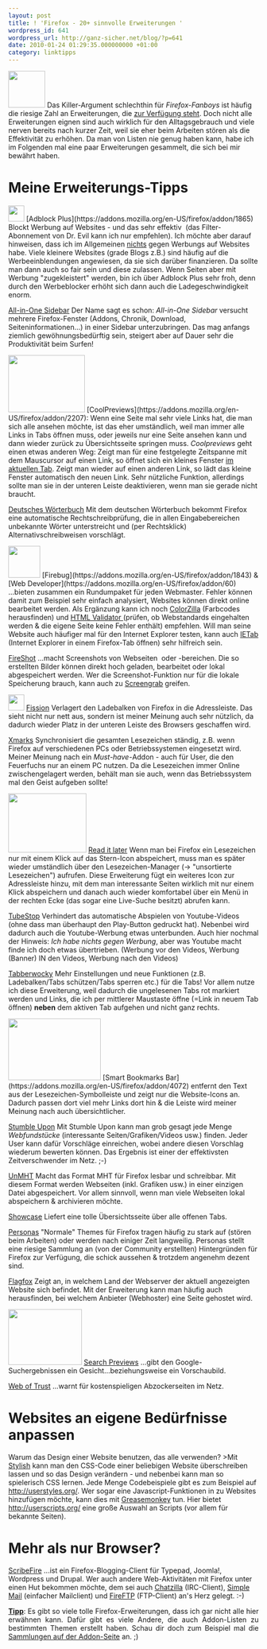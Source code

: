 ```yaml
---
layout: post
title: ! 'Firefox - 20+ sinnvolle Erweiterungen '
wordpress_id: 641
wordpress_url: http://ganz-sicher.net/blog/?p=641
date: 2010-01-24 01:29:35.000000000 +01:00
category: linktipps
---
```

<img class="lefticon" title="Firefox Icon" src="{{site.url}}/wp-content/uploads/1264290318_FireFox.png" alt="" width="74" height="74" />
Das Killer-Argument schlechthin für <em>Firefox-Fanboys</em> ist häufig die riesige Zahl an Erweiterungen, die <a href="https://addons.mozilla.org/de/firefox/" target="_blank">zur Verfügung steht</a>. Doch nicht alle Erweiterungen eignen sind auch wirklich für den Alltagsgebrauch und viele nerven bereits nach kurzer Zeit, weil sie eher beim Arbeiten stören als die Effektivität zu erhöhen. Da man von Listen nie genug haben kann, habe ich im Folgenden mal eine paar Erweiterungen gesammelt, die sich bei mir bewährt haben.
<!--more-->

Meine Erweiterungs-Tipps
=========================
<img class="lefticon" title="adblock icon" src="{{site.url}}/wp-content/uploads/adblock-icon.png" alt="" width="32" height="32" />
[Adblock Plus](https://addons.mozilla.org/en-US/firefox/addon/1865) Blockt Werbung auf Websites - und das sehr effektiv  (das Filter-Abonnement von Dr. Evil kann ich nur empfehlen). Ich möchte aber darauf hinweisen, dass ich im Allgemeinen <span style="text-decoration: underline;">nichts</span> gegen Werbungs auf Websites habe. Viele kleinere Websites (grade Blogs z.B.) sind häufig auf die Werbeeinblendungen angewiesen, da sie sich darüber finanzieren. Da sollte man dann auch so fair sein und diese zulassen. Wenn Seiten aber mit Werbung "zugekleistert" werden, bin ich über Adblock Plus sehr froh, denn durch den Werbeblocker erhöht sich dann auch die Ladegeschwindigkeit enorm.

<a href="https://addons.mozilla.org/en-US/firefox/addon/1027" target="_blank">All-in-One Sidebar</a>
Der Name sagt es schon: <em>All-in-One Sidebar </em>versucht mehrere Firefox-Fenster (Addons, Chronik, Download, Seiteninformationen...) in einer Sidebar unterzubringen. Das mag anfangs ziemlich gewöhnungsbedürftig sein, steigert aber auf Dauer sehr die Produktivität beim Surfen!

<img class="righticon" title="screen coolpreviews" src="{{site.url}}/wp-content/uploads/screen-coolpreviews.png" alt="" width="154" height="115" />
[CoolPreviews](https://addons.mozilla.org/en-US/firefox/addon/2207): Wenn eine Seite mal sehr viele Links hat, die man sich alle ansehen möchte, ist das eher umständlich, weil man immer alle Links in Tabs öffnen muss, oder jeweils nur eine Seite ansehen kann und dann wieder zurück zu Übersichtsseite springen muss. <em>Coolpreviews</em> geht einen etwas anderen Weg: Zeigt man für eine festgelegte Zeitspanne mit dem Mauscursor auf einen Link, so öffnet sich ein kleines Fenster <span style="text-decoration: underline;">im aktuellen Tab</span>. Zeigt man wieder auf einen anderen Link, so lädt das kleine Fenster automatisch den neuen Link. Sehr nützliche Funktion, allerdings sollte man sie in der unteren Leiste deaktivieren, wenn man sie gerade nicht braucht.

<a href="https://addons.mozilla.org/en-US/firefox/addon/3077" target="_blank">Deutsches Wörterbuch</a>
Mit dem deutschen Wörterbuch bekommt Firefox eine automatische Rechtschreibprüfung, die in allen Eingabebereichen unbekannte Wörter unterstreicht und (per Rechtsklick) Alternativschreibweisen vorschlägt.

<img class="lefticon" title="webmaster" src="{{site.url}}/wp-content/uploads/webmaster.png" alt="" width="64" height="64" />
[Firebug](https://addons.mozilla.org/en-US/firefox/addon/1843) &amp; [Web Developer](https://addons.mozilla.org/en-US/firefox/addon/60)
...bieten zusammen ein Rundumpaket für jeden Webmaster. Fehler können damit zum Beispiel sehr einfach analysiert, Websites können direkt online bearbeitet werden. Als Ergänzung kann ich noch <a href="https://addons.mozilla.org/en-US/firefox/addon/271" target="_blank">ColorZilla</a> (Farbcodes herausfinden) und <a href="https://addons.mozilla.org/en-US/firefox/addon/249" target="_blank">HTML Validator </a>(prüfen, ob Webstandards eingehalten werden &amp; die eigene Seite keine Fehler enthält) empfehlen. Will man seine Website auch häufiger mal für den Internet Explorer testen, kann auch <a href="https://addons.mozilla.org/en-US/firefox/addon/1419" target="_blank">IETab</a> (Internet Explorer in einem Firefox-Tab öffnen) sehr hilfreich sein.

<a href="https://addons.mozilla.org/en-US/firefox/addon/5648" target="_blank">FireShot</a>
...macht Screenshots von Webseiten  oder -bereichen. Die so erstellten Bilder können direkt hoch geladen, bearbeitet oder lokal abgespeichert werden. Wer die Screenshot-Funktion nur für die lokale Speicherung brauch, kann auch zu <a href="https://addons.mozilla.org/en-US/firefox/addon/1146" target="_blank">Screengrab</a> greifen.

<img class="lefticon" title="fission icon" src="{{site.url}}/wp-content/uploads/fission-icon.png" alt="" width="32" height="32" />
<a href="https://addons.mozilla.org/en-US/firefox/addon/1951" target="_blank">Fission</a>
Verlagert den Ladebalken von Firefox in die Adressleiste. Das sieht nicht nur nett aus, sondern ist meiner Meinung auch sehr nützlich, da dadurch wieder Platz in der unteren Leiste des Browsers geschaffen wird.

<a href="https://addons.mozilla.org/en-US/firefox/addon/2410" target="_blank">Xmarks</a>
Synchronisiert die gesamten Lesezeichen ständig, z.B. wenn Firefox auf verschiedenen PCs oder Betriebssystemen eingesetzt wird.  Meiner Meinung nach ein <em>Must-have-</em>Addon - auch für User, die den Feuerfuchs nur an einem PC nutzen. Da die Lesezeichen<em> </em> immer Online zwischengelagert werden, behält man sie auch, wenn das Betriebssystem mal den Geist aufgeben sollte!

<img class="righticon" title="read it later screen" src="{{site.url}}/wp-content/uploads/read-it-later-screen.png" alt="" width="157" height="119" />
<a href="https://addons.mozilla.org/en-US/firefox/addon/7661" target="_blank">Read it later</a>
Wenn man bei Firefox ein Lesezeichen nur mit einem Klick auf das Stern-Icon abspeichert, muss man es später wieder umständlich über den Lesezeichen-Manager (-&gt; "unsortierte Lesezeichen") aufrufen. Diese Erweiterung fügt ein weiteres Icon zur Adressleiste hinzu, mit dem man interessante Seiten wirklich mit nur einem Klick abspeichern und danach auch wieder komfortabel über ein Menü in der rechten Ecke (das sogar eine Live-Suche besitzt) abrufen kann.

<a href="https://addons.mozilla.org/en-US/firefox/addon/6648" target="_blank">TubeStop</a>
Verhindert das automatische Abspielen von Youtube-Videos (ohne dass man überhaupt den Play-Button gedruckt hat). Nebenbei wird dadurch auch die Youtube-Werbung etwas unterbunden. Auch hier nochmal der Hinweis: <em>Ich habe nichts gegen Werbung</em>, aber was Youtube macht finde ich doch etwas übertrieben. (Werbung vor den Videos, Werbung (Banner) IN den Videos, Werbung nach den Videos)

<a href="https://addons.mozilla.org/en-US/firefox/addon/14439" target="_blank">Tabberwocky</a>
Mehr Einstellungen und neue Funktionen (z.B. Ladebalken/Tabs schützen/Tabs sperren etc.) für die Tabs! Vor allem nutze ich diese Erweiterung, weil dadurch die ungelesenen Tabs rot markiert werden und Links, die ich per mittlerer Maustaste öffne (=Link in neuem Tab öffnen) <strong>neben</strong> dem aktiven Tab aufgehen und nicht ganz rechts.

<img class="lefticon" title="smart bookmark bar" src="{{site.url}}/wp-content/uploads/smart-bookmark-bar.png" alt="" width="186" height="124" />
[Smart Bookmarks Bar](https://addons.mozilla.org/en-US/firefox/addon/4072) entfernt den Text aus der Lesezeichen-Symbolleiste und zeigt nur die Website-Icons an. Dadurch passen dort viel mehr Links dort hin &amp; die Leiste wird meiner Meinung nach auch übersichtlicher.

<a href="https://addons.mozilla.org/en-US/firefox/addon/138" target="_blank">Stumble Upon</a>
Mit Stumble Upon kann man grob gesagt jede Menge <em>Webfundstücke</em> (interessante Seiten/Grafiken/Videos usw.) finden. Jeder User kann dafür Vorschläge einreichen, wobei andere diesen Vorschlag wiederum bewerten können. Das Ergebnis ist einer der effektivsten Zeitverschwender im Netz. ;-)

<a href="https://addons.mozilla.org/en-US/firefox/addon/8051" target="_blank">UnMHT</a>
Macht das Format MHT für Firefox lesbar und schreibbar. Mit diesem Format werden Webseiten (inkl. Grafiken usw.) in einer einzigen Datei abgespeichert. Vor allem sinnvoll, wenn man viele Webseiten lokal abspeichern &amp; archivieren möchte.

<a href="https://addons.mozilla.org/en-US/firefox/addon/1810" target="_blank">Showcase</a>
Liefert eine tolle Übersichtsseite über alle offenen Tabs.

<a href="https://addons.mozilla.org/en-US/firefox/addon/10900" target="_blank">Personas</a>
"Normale" Themes für Firefox tragen häufig zu stark auf (stören beim Arbeiten) oder werden nach einiger Zeit langweilig. Personas stellt eine riesige Sammlung an (von der Community erstellten) Hintergründen für Firefox zur Verfügung, die schick aussehen &amp; trotzdem angenehm dezent sind.

<a href="https://addons.mozilla.org/en-US/firefox/addon/5791" target="_blank">Flagfox</a>
Zeigt an, in welchem Land der Webserver der aktuell angezeigten Website sich befindet. Mit der Erweiterung kann man häufig auch herausfinden, bei welchem Anbieter (Webhoster) eine Seite gehostet wird.

<img class="righticon" title="google search preview" src="{{site.url}}/wp-content/uploads/google-search-preview.png" alt="" width="148" height="112" />
<a href="https://addons.mozilla.org/en-US/firefox/addon/189" target="_blank">Search Previews</a>
...gibt den Google-Suchergebnissen ein Gesicht...beziehungsweise ein Vorschaubild.

<a href="https://addons.mozilla.org/en-US/firefox/addon/3456" target="_blank">Web of Trust</a>
...warnt für kostenspieligen Abzockerseiten im Netz.

Websites an eigene Bedürfnisse anpassen
=======================================
Warum das Design einer Website benutzen, das alle verwenden? >Mit <a href="https://addons.mozilla.org/en-US/firefox/addon/2108" target="_blank">Stylish</a> kann man den CSS-Code einer beliebigen Website überschreiben lassen und so das Design verändern - und nebenbei kann man so spielerisch CSS lernen.<strong> </strong>Jede Menge Codebeispiele gibt es zum Beispiel auf <a href="http://userstyles.org/" target="_blank">http://userstyles.org/</a>. Wer sogar eine Javascript-Funktionen in zu Websites hinzufügen möchte, kann dies mit <a href="https://addons.mozilla.org/en-US/firefox/addon/748" target="_blank">Greasemonkey</a> tun. Hier bietet <a href="http://userscripts.org/" target="_blank">http://userscripts.org/</a> eine große Auswahl an Scripts (vor allem für bekannte Seiten).

Mehr als nur Browser?
=====================
<a href="https://addons.mozilla.org/en-US/firefox/addon/1730" target="_blank">ScribeFire</a>
...ist ein Firefox-Blogging-Client für Typepad, Joomla!, Wordpress und Drupal. Wer auch andere Web-Aktivitäten mit Firefox unter einen Hut bekommen möchte, dem sei auch <a href="https://addons.mozilla.org/en-US/firefox/addon/16" target="_blank">Chatzilla</a> (IRC-Client), <a href="https://addons.mozilla.org/en-US/firefox/addon/5593" target="_blank">Simple Mail</a> (einfacher Mailclient) und <a href="https://addons.mozilla.org/en-US/firefox/addon/684" target="_blank">FireFTP</a> (FTP-Client) an's Herz gelegt. :-)

<div class="infobox">
<p style="text-align: justify;"><strong><span style="text-decoration: underline;">Tipp</span></strong>: Es gibt so viele tolle Firefox-Erweiterungen, dass ich gar nicht alle hier erwähnen kann. Dafür gibt es viele Andere, die auch Addon-Listen zu bestimmten Themen erstellt haben. Schau dir doch zum Beispiel mal die <a href="https://addons.mozilla.org/en-US/firefox/collections/popular" target="_blank">Sammlungen auf der Addon-Seite</a> an. ;)</p>

</div>

